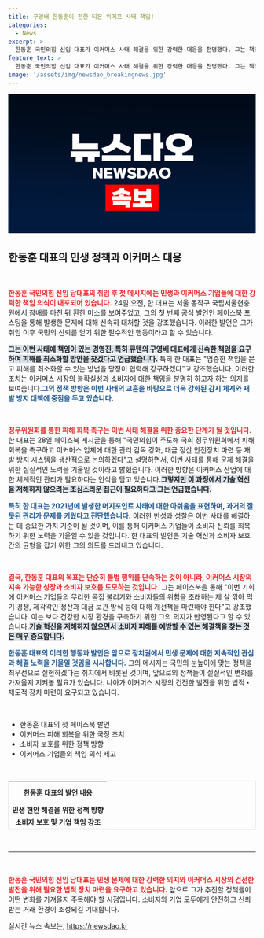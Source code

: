 ```yaml
---
title: 구영배 한동훈이 전한 티몬·위메프 사태 책임!
categories:
  - News
excerpt: >
  한동훈 국민의힘 신임 대표가 이커머스 사태 해결을 위한 강력한 대응을 천명했다. 그는 책임자인 경영진의 신속한 조치를 촉구하며, 국민의힘이 소비자 보호와 민생 개선에 앞장서겠다고 강조했다.
feature_text: >
  한동훈 국민의힘 신임 대표가 이커머스 사태 해결을 위한 강력한 대응을 천명했다. 그는 책임자인 경영진의 신속한 조치를 촉구하며, 국민의힘이 소비자 보호와 민생 개선에 앞장서겠다고 강조했다.
image: '/assets/img/newsdao_breakingnews.jpg'
---
```


<p><img src="/assets/img/newsdao_breakingnews.jpg" alt="koreaapp 속보" /></p>

<h2 data-ke-size="size26">한동훈 대표의 민생 정책과 이커머스 대응</h2>

<p data-ke-size="size16">&nbsp;</p>

<p><b><span style="color: #ee2323;">한동훈 국민의힘 신임 당대표의 취임 후 첫 메시지에는 민생과 이커머스 기업들에 대한 강력한 책임 의식이 내포되어 있습니다.</span></b> 24일 오전, 한 대표는 서울 동작구 국립서울현충원에서 참배를 마친 뒤 환한 미소를 보여주었고, 그의 첫 번째 공식 발언인 페이스북 포스팅을 통해 발생한 문제에 대해 신속히 대처할 것을 강조했습니다. 이러한 발언은 그가 취임 이후 국민의 신뢰를 얻기 위한 필수적인 행동이라고 할 수 있습니다. </p>

<p><b><span style="background-color: #21538527;">그는 이번 사태에 책임이 있는 경영진, 특히 큐텐의 구영배 대표에게 신속한 책임을 요구하며 피해를 최소화할 방안을 찾겠다고 언급했습니다.</span></b> 특히 한 대표는 "엄중한 책임을 묻고 피해를 최소화할 수 있는 방법을 당정이 협력해 강구하겠다"고 강조했습니다. 이러한 조치는 이커머스 시장의 불확실성과 소비자에 대한 책임을 분명히 하고자 하는 의지를 보여줍니다.<b><span style="color: #1a5490;">그의 정책 방향은 이번 사태의 교훈을 바탕으로 더욱 강화된 감시 체계와 재발 방지 대책에 중점을 두고 있습니다.</span></b> </p>

<p data-ke-size="size16">&nbsp;</p>

<p><b><span style="color: #ee2323;">정무위원회를 통한 피해 회복 촉구는 이번 사태 해결을 위한 중요한 단계가 될 것입니다.</span></b> 한 대표는 28일 페이스북 게시글을 통해 "국민의힘이 주도해 국회 정무위원회에서 피해 회복을 촉구하고 이커머스 업체에 대한 관리 감독 강화, 대금 정산 안전장치 마련 등 재발 방지 시스템을 생산적으로 논의하겠다"고 설명하면서, 이번 사태를 통해 문제 해결을 위한 실질적인 노력을 기울일 것이라고 밝혔습니다. 이러한 방향은 이커머스 산업에 대한 체계적인 관리가 필요하다는 인식을 담고 있습니다.<b><span style="background-color: #21538527;">그렇지만 이 과정에서 기술 혁신을 저해하지 않으려는 조심스러운 접근이 필요하다고 그는 언급했습니다.</span></b> </p>

<p><b><span style="color: #1a5490;">특히 한 대표는 2021년에 발생한 머지포인트 사태에 대한 아쉬움을 표현하며, 과거의 잘못된 관리가 문제를 키웠다고 진단했습니다.</span></b> 이러한 반성과 성찰은 이번 사태를 해결하는 데 중요한 가치 기준이 될 것이며, 이를 통해 이커머스 기업들이 소비자 신뢰를 회복하기 위한 노력을 기울일 수 있을 것입니다. 한 대표의 발언은 기술 혁신과 소비자 보호 간의 균형을 잡기 위한 그의 의도를 드러내고 있습니다. </p>

<p data-ke-size="size16">&nbsp;</p>

<p><b><span style="color: #ee2323;">결국, 한동훈 대표의 목표는 단순히 불법 행위를 단속하는 것이 아니라, 이커머스 시장의 지속 가능한 성장과 소비자 보호를 도모하는 것입니다.</span></b> 그는 페이스북을 통해 "이번 기회에 이커머스 기업들의 무리한 몸집 불리기와 소비자들의 위험을 초래하는 제 살 깎아 먹기 경쟁, 제각각인 정산과 대금 보관 방식 등에 대해 개선책을 마련해야 한다"고 강조했습니다. 이는 보다 건강한 시장 환경을 구축하기 위한 그의 의지가 반영된다고 할 수 있습니다.<b><span style="background-color: #21538527;">기술 혁신을 저해하지 않으면서 소비자 피해를 예방할 수 있는 해결책을 찾는 것은 매우 중요합니다.</span></b> </p>

<p><b><span style="color: #1a5490;">한동훈 대표의 이러한 행동과 발언은 앞으로 정치권에서 민생 문제에 대한 지속적인 관심과 해결 노력을 기울일 것임을 시사합니다.</span></b> 그의 메시지는 국민의 눈높이에 맞는 정책을 최우선으로 실현하겠다는 취지에서 비롯된 것이며, 앞으로의 정책들이 실질적인 변화를 가져올지 지켜볼 필요가 있습니다. 나아가 이커머스 시장의 건전한 발전을 위한 법적・제도적 장치 마련이 요구되고 있습니다. </p>

<p data-ke-size="size16">&nbsp;</p>

<ul>
    <li>한동훈 대표의 첫 페이스북 발언</li>
    <li>이커머스 피해 회복을 위한 국정 조치</li>
    <li>소비자 보호를 위한 정책 방향</li>
    <li>이커머스 기업들의 책임 의식 제고</li>
</ul>

<p data-ke-size="size16">&nbsp;</p>

<table style="width: 100%; border: 1px solid #ddd;">
    <tr>
        <td style="text-align: center; height: 40px;"><b>한동훈 대표의 발언 내용</b></td>
    </tr>
    <tr>
        <td style="text-align: center; height: 17px;"><b>민생 현안 해결을 위한 정책 방향</b></td>
    </tr>
    <tr>
        <td style="text-align: center; height: 17px;"><b>소비자 보호 및 기업 책임 강조</b></td>
    </tr>
</table>

<p data-ke-size="size16">&nbsp;</p>

<hr>

<p data-ke-size="size16">&nbsp;</p> 

<p><b><span style="color: #ee2323;">한동훈 국민의힘 신임 당대표는 민생 문제에 대한 강력한 의지와 이커머스 시장의 건전한 발전을 위해 필요한 법적 장치 마련을 요구하고 있습니다.</span></b> 앞으로 그가 추진할 정책들이 어떤 변화를 가져올지 주목해야 할 시점입니다. 소비자와 기업 모두에게 안전하고 신뢰받는 거래 환경이 조성되길 기대합니다.</p>
실시간 뉴스 속보는, <a href="https://newsdao.kr" rel="dofollow">https://newsdao.kr</a>


